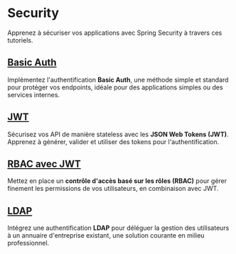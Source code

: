 # Security

Apprenez à sécuriser vos applications avec Spring Security à travers ces tutoriels.

## [Basic Auth](basic-auth-tutorial)
Implémentez l'authentification **Basic Auth**, une méthode simple et standard pour protéger vos endpoints, idéale pour des applications simples ou des services internes.

## [JWT](jwt-tutorial)
Sécurisez vos API de manière stateless avec les **JSON Web Tokens (JWT)**. Apprenez à générer, valider et utiliser des tokens pour l'authentification.

## [RBAC avec JWT](jwt-rbac-tutorial)
Mettez en place un **contrôle d'accès basé sur les rôles (RBAC)** pour gérer finement les permissions de vos utilisateurs, en combinaison avec JWT.

## [LDAP](ldap-tutorial)
Intégrez une authentification **LDAP** pour déléguer la gestion des utilisateurs à un annuaire d'entreprise existant, une solution courante en milieu professionnel.
